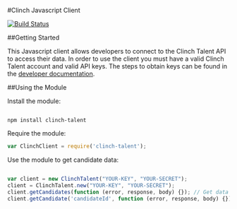 #Clinch Javascript Client

[![Build Status](https://travis-ci.org/ClinchIO/clinch-js-client.svg?branch=master)](https://travis-ci.org/ClinchIO/clinch-talent-js)

##Getting Started

This Javascript client allows developers to connect to the Clinch Talent API to access their data. In order to use the client you must have a valid Clinch Talent account and valid API keys. The steps to obtain keys can be found in the [developer documentation](http://support.clinch.io/article/77-getting-started).
 
##Using the Module

Install the module:

```

npm install clinch-talent

```

Require the module:

```javascript
var ClinchClient = require('clinch-talent');

```

Use the module to get candidate data:

```javascript

var client = new ClinchTalent("YOUR-KEY", "YOUR-SECRET");
client = ClinchTalent.new("YOUR-KEY", "YOUR-SECRET");
client.getCandidates(function (error, response, body) {}); // Get data for the collection of candidates
client.getCandidate('candidateId', function (error, response, body) {}) // Get data for an individual candidate using the candidate's ID

```